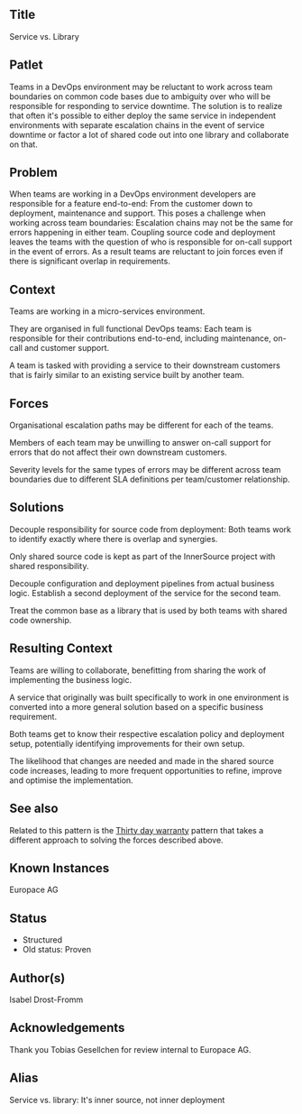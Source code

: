 ## Title

Service vs. Library

## Patlet

Teams in a DevOps environment may be reluctant to work across team boundaries on
common code bases due to ambiguity over who will be responsible for
responding to service downtime. The solution is to realize that often it's
possible to either deploy the same service in independent environments with
separate escalation chains in the event of service downtime or factor a lot of
shared code out into one library and collaborate on that.

## Problem

When teams are working in a DevOps environment developers are responsible for a
feature end-to-end: From the customer down to deployment, maintenance and
support. This poses a challenge when working across team boundaries: Escalation
chains may not be the same for errors happening in either team. Coupling
source code and deployment leaves the teams with the question of who is
responsible for on-call support in the event of errors. As a result teams are
reluctant to join forces even if there is significant overlap in requirements.

## Context

Teams are working in a micro-services environment.

They are organised in full functional DevOps teams: Each team is responsible for
their contributions end-to-end, including maintenance, on-call and customer
support.

A team is tasked with providing a service to their downstream customers that is
fairly similar to an existing service built by another team.

## Forces

Organisational escalation paths may be different for each of the teams.

Members of each team may be unwilling to answer on-call support for errors that
do not affect their own downstream customers.

Severity levels for the same types of errors may be different across team
boundaries due to different SLA definitions per team/customer relationship.

## Solutions

Decouple responsibility for source code from deployment: Both teams work to
identify exactly where there is overlap and synergies.

Only shared source code is kept as part of the InnerSource project with shared
responsibility.

Decouple configuration and deployment pipelines from actual business logic.
Establish a second deployment of the service for the second team.

Treat the common base as a library that is used by both teams with shared code
ownership.

## Resulting Context

Teams are willing to collaborate, benefitting from sharing the work of
implementing the business logic.

A service that originally was built specifically to work in one environment is
converted into a more general solution based on a specific business requirement.

Both teams get to know their respective escalation policy and deployment setup,
potentially identifying improvements for their own setup.

The likelihood that changes are needed and made in the shared source code
increases, leading to more frequent opportunities to refine, improve and optimise
the implementation.

## See also

Related to this pattern is the [Thirty day warranty](30-day-warranty.md) pattern that takes a different approach to solving the forces described above.

## Known Instances

Europace AG

## Status

- Structured
- Old status: Proven

## Author(s)

Isabel Drost-Fromm

## Acknowledgements

Thank you Tobias Gesellchen for review internal to Europace AG.

## Alias

Service vs. library: It's inner source, not inner deployment
